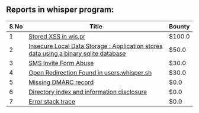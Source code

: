 ## Reports in whisper program:
| S.No | Title | Bounty |
| ---- | ----- | ------ |
| 1 | [Stored XSS in wis.pr](https://hackerone.com/reports/149571) | $100.0 |
| 2 | [Insecure Local Data Storage  : Application stores data using a binary sqlite database](https://hackerone.com/reports/57918) | $50.0 |
| 3 | [SMS Invite Form Abuse](https://hackerone.com/reports/94642) | $30.0 |
| 4 | [Open Redirection Found in users.whisper.sh](https://hackerone.com/reports/261592) | $30.0 |
| 5 | [Missing DMARC record](https://hackerone.com/reports/56793) | $0.0 |
| 6 | [Directory index and information disclosure](https://hackerone.com/reports/46345) | $0.0 |
| 7 | [Error stack trace](https://hackerone.com/reports/46366) | $0.0 |